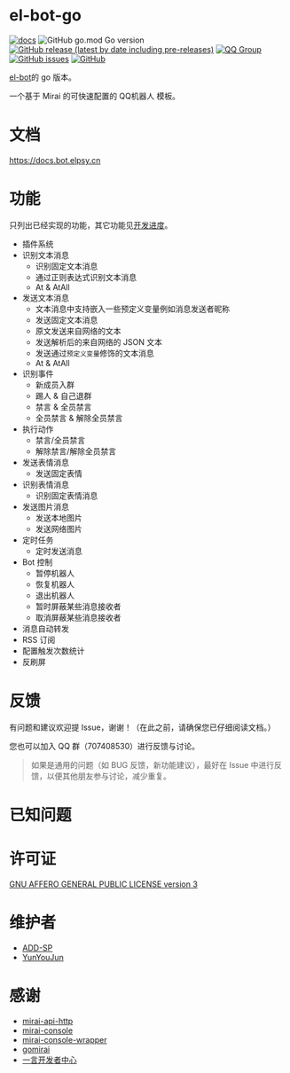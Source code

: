 # el-bot-go

[![docs](https://github.com/ElpsyCN/el-bot-docs/workflows/docs/badge.svg)](https://docs.bot.elpsy.cn)
![GitHub go.mod Go version](https://img.shields.io/github/go-mod/go-version/ElpsyCN/el-bot-go)
[![GitHub release (latest by date including pre-releases)](https://img.shields.io/github/v/release/ElpsyCN/el-bot-go?color=blue&include_prereleases)](https://github.com/ElpsyCN/el-bot-go/releases)
[![QQ Group](https://img.shields.io/badge/qq%20group-707408530-12B7F5)](https://shang.qq.com/wpa/qunwpa?idkey=5b0eef3e3256ce23981f3b0aa2457175c66ca9194efd266fd0e9a7dbe43ed653)
[![GitHub issues](https://img.shields.io/github/issues/ElpsyCN/el-bot-go)](https://github.com/ElpsyCN/el-bot-go/issues)
[![GitHub](https://img.shields.io/github/license/ElpsyCN/el-bot-go?color=%233eb370)](https://github.com/ElpsyCN/el-bot-go/blob/master/LICENSE)

[el-bot](https://github.com/ElpsyCN/el-bot)的 go 版本。

一个基于 Mirai 的可快速配置的 QQ机器人 模板。

# 文档

https://docs.bot.elpsy.cn

# 功能

只列出已经实现的功能，其它功能见[开发进度](https://github.com/ElpsyCN/el-bot-go/projects/1)。

+ 插件系统
+ 识别文本消息
  + 识别固定文本消息
  + 通过正则表达式识别文本消息
  + At & AtAll
+ 发送文本消息
  + 文本消息中支持嵌入一些预定义变量例如消息发送者昵称
  + 发送固定文本消息
  + 原文发送来自网络的文本
  + 发送解析后的来自网络的 JSON 文本
  + 发送通过`预定义变量`修饰的文本消息
  + At & AtAll
+ 识别事件
  + 新成员入群
  + 踢人 & 自己退群
  + 禁言 & 全员禁言
  + 全员禁言 & 解除全员禁言
+ 执行动作
  + 禁言/全员禁言
  + 解除禁言/解除全员禁言
+ 发送表情消息
  + 发送固定表情
+ 识别表情消息
  + 识别固定表情消息
+ 发送图片消息
  + 发送本地图片
  + 发送网络图片
+ 定时任务
  + 定时发送消息
+ Bot 控制
  + 暂停机器人
  + 恢复机器人
  + 退出机器人
  + 暂时屏蔽某些消息接收者
  + 取消屏蔽某些消息接收者
+ 消息自动转发
+ RSS 订阅
+ 配置触发次数统计
+ 反刷屏

# 反馈

有问题和建议欢迎提 Issue，谢谢！（在此之前，请确保您已仔细阅读文档。）

您也可以加入 QQ 群（707408530）进行反馈与讨论。

> 如果是通用的问题（如 BUG 反馈，新功能建议），最好在 Issue 中进行反馈，以便其他朋友参与讨论，减少重复。

# 已知问题



# 许可证

[GNU AFFERO GENERAL PUBLIC LICENSE version 3](https://github.com/ElpsyCN/el-bot-go/blob/master/LICENSE)

# 维护者

+ [ADD-SP](https://github.com/ADD-SP)
+ [YunYouJun](https://github.com/YunYouJun)

# 感谢

+ [mirai-api-http](https://github.com/mamoe/mirai-api-http)
+ [mirai-console](https://github.com/mamoe/mirai-console)
+ [mirai-console-wrapper](https://github.com/mamoe/mirai-console-wrapper)
+ [gomirai](https://github.com/Logiase/gomirai)
+ [一言开发者中心](https://developer.hitokoto.cn/)